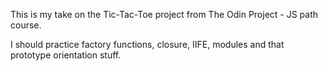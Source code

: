 This is my take on the Tic-Tac-Toe project from The Odin Project - JS path course.

I should practice factory functions, closure, IIFE, modules and that prototype orientation stuff.